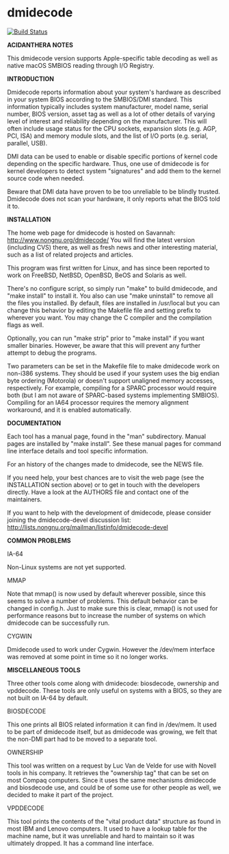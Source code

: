 dmidecode
=========

[![Build Status](https://travis-ci.com/acidanthera/dmidecode.svg?branch=master)](https://travis-ci.com/acidanthera/dmidecode)

**ACIDANTHERA NOTES**

This dmidecode version supports Apple-specific table decoding as well
as native macOS SMBIOS reading through I/O Registry.

**INTRODUCTION**

Dmidecode reports information about your system's hardware as described in
your system BIOS according to the SMBIOS/DMI standard. This information
typically includes system manufacturer, model name, serial number, BIOS
version, asset tag as well as a lot of other details of varying level of
interest and reliability depending on the manufacturer. This will often
include usage status for the CPU sockets, expansion slots (e.g. AGP, PCI,
ISA) and memory module slots, and the list of I/O ports (e.g. serial,
parallel, USB).

DMI data can be used to enable or disable specific portions of kernel code
depending on the specific hardware. Thus, one use of dmidecode is for kernel
developers to detect system "signatures" and add them to the kernel source
code when needed.

Beware that DMI data have proven to be too unreliable to be blindly trusted.
Dmidecode does not scan your hardware, it only reports what the BIOS told it
to.


**INSTALLATION**

The home web page for dmidecode is hosted on Savannah:
  http://www.nongnu.org/dmidecode/
You will find the latest version (including CVS) there, as well as fresh news
and other interesting material, such as a list of related projects and
articles.

This program was first written for Linux, and has since been reported to work
on FreeBSD, NetBSD, OpenBSD, BeOS and Solaris as well.

There's no configure script, so simply run "make" to build dmidecode, and
"make install" to install it. You also can use "make uninstall" to remove
all the files you installed. By default, files are installed in /usr/local
but you can change this behavior by editing the Makefile file and setting
prefix to wherever you want. You may change the C compiler and the
compilation flags as well.

Optionally, you can run "make strip" prior to "make install" if you want
smaller binaries. However, be aware that this will prevent any further
attempt to debug the programs.

Two parameters can be set in the Makefile file to make dmidecode work on
non-i386 systems. They should be used if your system uses the big endian
byte ordering (Motorola) or doesn't support unaligned memory accesses,
respectively. For example, compiling for a SPARC processor would require
both (but I am not aware of SPARC-based systems implementing SMBIOS).
Compiling for an IA64 processor requires the memory alignment workaround,
and it is enabled automatically.


**DOCUMENTATION**

Each tool has a manual page, found in the "man" subdirectory. Manual pages
are installed by "make install". See these manual pages for command line
interface details and tool specific information.

For an history of the changes made to dmidecode, see the NEWS file.

If you need help, your best chances are to visit the web page (see the
INSTALLATION section above) or to get in touch with the developers directly.
Have a look at the AUTHORS file and contact one of the maintainers.

If you want to help with the development of dmidecode, please consider
joining the dmidecode-devel discussion list:
  http://lists.nongnu.org/mailman/listinfo/dmidecode-devel


**COMMON PROBLEMS**

IA-64

Non-Linux systems are not yet supported.

MMAP

Note that mmap() is now used by default wherever possible, since this seems
to solve a number of problems. This default behavior can be changed in
config.h. Just to make sure this is clear, mmap() is not used for performance
reasons but to increase the number of systems on which dmidecode can be
successfully run.

CYGWIN

Dmidecode used to work under Cygwin. However the /dev/mem interface was
removed at some point in time so it no longer works.


**MISCELLANEOUS TOOLS**

Three other tools come along with dmidecode: biosdecode, ownership and
vpddecode. These tools are only useful on systems with a BIOS, so they
are not built on IA-64 by default.

BIOSDECODE

This one prints all BIOS related information it can find in /dev/mem.
It used to be part of dmidecode itself, but as dmidecode was growing,
we felt that the non-DMI part had to be moved to a separate tool.

OWNERSHIP

This tool was written on a request by Luc Van de Velde for use with Novell
tools in his company. It retrieves the "ownership tag" that can be set on
most Compaq computers. Since it uses the same mechanisms dmidecode and
biosdecode use, and could be of some use for other people as well, we
decided to make it part of the project.

VPDDECODE

This tool prints the contents of the "vital product data" structure as
found in most IBM and Lenovo computers. It used to have a lookup table
for the machine name, but it was unreliable and hard to maintain so it
was ultimately dropped. It has a command line interface.
